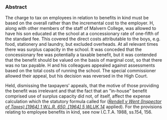 ### Abstract

The charge to tax on employees in relation to benefits in kind must be based on the overall rather than the incremental cost to the employer. H, along with other members of the staff of Malvern College, was allowed to have his son educated at the school at a concessionary rate of one-fifth of the standard fee. This covered the direct costs attributable to the boys, e.g. food, stationery and laundry, but excluded overheads. At all relevant times there was surplus capacity in the school. It was conceded that the concessionary fee was potentially a taxable benefit, but it was contended that the benefit should be valued on the basis of marginal cost, so that there was no tax payable. H and his colleagues appealed against assessments based on the total costs of running the school. The special commissioner allowed their appeal, but his decision was reversed in the High Court.

Held, dismissing the taxpayers' appeals, that the motive of those providing the benefit was irrelevant and that the fact that an "in-house" benefit comprised use of surplus capacity did not, of itself, affect the expense calculation which the statutory formula called for (_[Rendell v Went (Inspector of Taxes) [1964] 1 W.L.R. 650, [1964] 5 WLUK 14](https://uk.westlaw.com/Document/I85A94A20E42811DA8FC2A0F0355337E9/View/FullText.html?originationContext=document&transitionType=DocumentItem&ppcid=5c75557d8a7e4a54ad28e16eb1fc028d&contextData=(sc.Default))_ applied). For the provisions relating to employee benefits in kind, see now I.C.T.A. 1988, ss.154, 156.